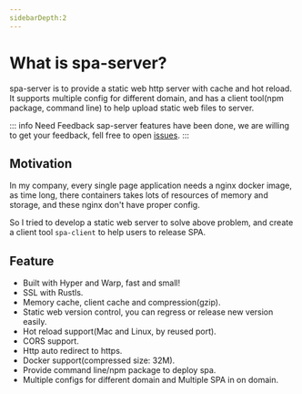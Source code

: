 ```yaml
---
sidebarDepth:2
---
```


# What is spa-server?

spa-server is to provide a static web http server with cache and hot reload.
It supports multiple config for different domain, and has a client tool(npm package, command line) to help upload static
web files to server.

::: info Need Feedback
sap-server features have been done, we are willing to get your feedback, fell free to
open [issues](https://github.com/fornetcode/spa-server/issues).
:::

## Motivation

In my company, every single page application needs a nginx docker image, as time long, there containers takes lots of
resources
of memory and storage, and these nginx don't have proper config.

So I tried to develop a static web server to solve above problem, and create a client tool `spa-client` to help users to
release
SPA.

## Feature

- Built with Hyper and Warp, fast and small!
- SSL with Rustls.
- Memory cache, client cache and compression(gzip).
- Static web version control, you can regress or release new version easily.
- Hot reload support(Mac and Linux, by reused port).
- CORS support.
- Http auto redirect to https.
- Docker support(compressed size: 32M).
- Provide command line/npm package to deploy spa.
- Multiple configs for different domain and Multiple SPA in on domain.
